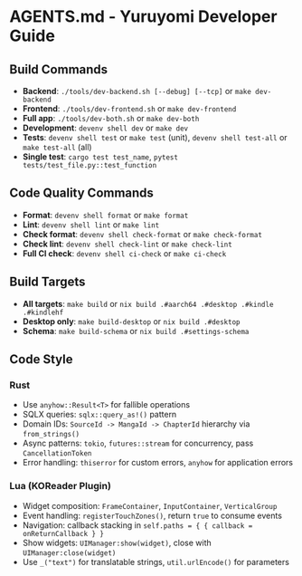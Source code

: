 # AGENTS.md - Yuruyomi Developer Guide

## Build Commands
- **Backend**: `./tools/dev-backend.sh [--debug] [--tcp]` or `make dev-backend`
- **Frontend**: `./tools/dev-frontend.sh` or `make dev-frontend` 
- **Full app**: `./tools/dev-both.sh` or `make dev-both`
- **Development**: `devenv shell dev` or `make dev`
- **Tests**: `devenv shell test` or `make test` (unit), `devenv shell test-all` or `make test-all` (all)
- **Single test**: `cargo test test_name`, `pytest tests/test_file.py::test_function`

## Code Quality Commands
- **Format**: `devenv shell format` or `make format`
- **Lint**: `devenv shell lint` or `make lint` 
- **Check format**: `devenv shell check-format` or `make check-format`
- **Check lint**: `devenv shell check-lint` or `make check-lint`
- **Full CI check**: `devenv shell ci-check` or `make ci-check`

## Build Targets
- **All targets**: `make build` or `nix build .#aarch64 .#desktop .#kindle .#kindlehf`
- **Desktop only**: `make build-desktop` or `nix build .#desktop`
- **Schema**: `make build-schema` or `nix build .#settings-schema`

## Code Style

### Rust
- Use `anyhow::Result<T>` for fallible operations
- SQLX queries: `sqlx::query_as!()` pattern
- Domain IDs: `SourceId -> MangaId -> ChapterId` hierarchy via `from_strings()`
- Async patterns: `tokio`, `futures::stream` for concurrency, pass `CancellationToken`
- Error handling: `thiserror` for custom errors, `anyhow` for application errors

### Lua (KOReader Plugin)
- Widget composition: `FrameContainer`, `InputContainer`, `VerticalGroup`
- Event handling: `registerTouchZones()`, return `true` to consume events
- Navigation: callback stacking in `self.paths = { { callback = onReturnCallback } }`
- Show widgets: `UIManager:show(widget)`, close with `UIManager:close(widget)`
- Use `_("text")` for translatable strings, `util.urlEncode()` for parameters